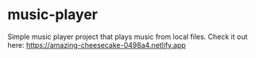 # music-player

Simple music player project that plays music from local files. Check it out here: https://amazing-cheesecake-0498a4.netlify.app

